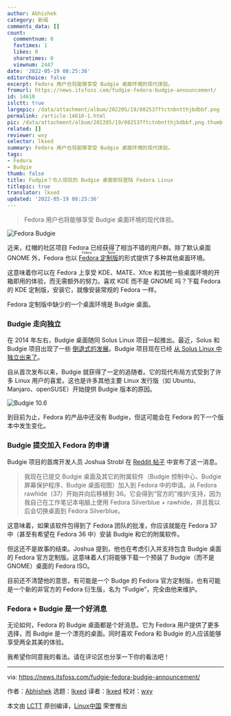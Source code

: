 ```yaml
---
author: Abhishek
category: 新闻
comments_data: []
count:
  commentnum: 0
  favtimes: 1
  likes: 0
  sharetimes: 0
  viewnum: 2447
date: '2022-05-19 08:25:36'
editorchoice: false
excerpt: Fedora 用户也将能够享受 Budgie 桌面环境的现代体验。
fromurl: https://news.itsfoss.com/fudgie-fedora-budgie-announcement/
id: 14610
islctt: true
largepic: /data/attachment/album/202205/19/082537ftctnbntthjbdbbf.png
permalink: /article-14610-1.html
pic: /data/attachment/album/202205/19/082537ftctnbntthjbdbbf.png.thumb.jpg
related: []
reviewer: wxy
selector: lkxed
summary: Fedora 用户也将能够享受 Budgie 桌面环境的现代体验。
tags:
- Fedora
- Budgie
thumb: false
title: Fudgie？令人惊叹的 Budgie 桌面即将登陆 Fedora Linux
titlepic: true
translator: lkxed
updated: '2022-05-19 08:25:36'
---
```



> 
> Fedora 用户也将能够享受 Budgie 桌面环境的现代体验。
> 
> 
> 


![Fedora Budgie](/data/attachment/album/202205/19/082537ftctnbntthjbdbbf.png)


近来，红帽的社区项目 Fedora 已经获得了相当不错的用户群。除了默认桌面 GNOME 外，Fedora 也以 <ruby> <a href="https://spins.fedoraproject.org">  Fedora 定制版 </a> <rt>  Fedora Spins </rt></ruby> 的形式提供了多种其他桌面环境。


这意味着你可以在 Fedora 上享受 KDE、MATE、Xfce 和其他一些桌面环境的开箱即用的体验，而无需额外的努力。喜欢 KDE 而不是 GNOME 吗？下载 Fedora 的 KDE 定制版，安装它，就像安装常规的 Fedora 一样。


Fedora 定制版中缺少的一个桌面环境是 Budgie 桌面。


### Budgie 走向独立


在 2014 年左右，Budgie 桌面随同 Solus Linux 项目一起推出。最近，Solus 和 Budgie 项目出现了一些 [倒退式的发展](https://news.itsfoss.com/solus-co-lead-resign-budgie-serpent/)。Budgie 项目现在已经 [从 Solus Linux 中独立出来了](https://news.itsfoss.com/budgie-10-6-release/)。


自从首次发布以来，Budgie 就获得了一定的追随者。它的现代布局方式受到了许多 Linux 用户的喜爱。这也是许多其他主要 Linux 发行版（如 Ubuntu、Manjaro、openSUSE）开始提供 Budgie 版本的原因。


![Budgie 10.6](/data/attachment/album/202205/19/082537wmmmb7x3mx1hnj81.jpg)


到目前为止，Fedora 的产品中还没有 Budgie，但这可能会在 Fedora 的下一个版本中发生变化。


### Budgie 提交加入 Fedora 的申请


Budgie 项目的首席开发人员 Joshua Strobl 在 [Reddit 帖子](https://www.reddit.com/r/Fedora/comments/uq3gah/budgie_desktop_has_now_been_submitted_for/) 中宣布了这一消息。



> 
> 我现在已提交 Budgie 桌面及其它的附属软件（Budgie 控制中心、Budgie 屏幕保护程序、Budgie 桌面视图）加入到 Fedora 中的申请。从 Fedora rawhide（37）开始并向后移植到 36。它会得到“官方的”维护/支持，因为我自己在工作笔记本电脑上使用 Fedora Silverblue + rawhide，并且我以后会切换桌面到 Fedora Silverblue。
> 
> 
> 


这意味着，如果该软件包得到了 Fedora 团队的批准，你应该就能在 Fedora 37 中（甚至有希望在 Fedora 36 中）安装 Budgie 和它的附属软件。


但这还不是故事的结束。Joshua 提到，他也在考虑引入并支持包含 Budgie 桌面的 Fedora 官方定制版。这意味着人们将能够下载一个预装了 Budgie（而不是 GNOME）桌面的 Fedora ISO。


目前还不清楚他的意思，有可能是一个 Budge 的 Fedora 官方定制版，也有可能是一个新的非官方的 Fedora 衍生版，名为 “Fudgie”，完全由他来维护。


### Fedora + Budgie 是一个好消息


无论如何，Fedora 的 Budgie 桌面都是个好消息。它为 Fedora 用户提供了更多选择，而 Budgie 是一个漂亮的桌面。同时喜欢 Fedora 和 Budgie 的人应该能够享受两全其美的体验。


我希望你同意我的看法。请在评论区也分享一下你的看法吧！




---


via: <https://news.itsfoss.com/fudgie-fedora-budgie-announcement/>


作者：[Abhishek](https://news.itsfoss.com/author/root/) 选题：[lkxed](https://github.com/lkxed) 译者：[lkxed](https://github.com/lkxed) 校对：[wxy](https://github.com/wxy)


本文由 [LCTT](https://github.com/LCTT/TranslateProject) 原创编译，[Linux中国](https://linux.cn/) 荣誉推出